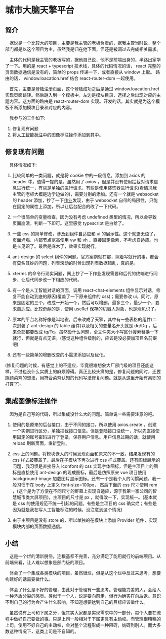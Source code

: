 # 城市大脑天擎平台

## 简介

&emsp;据说是一个比较大的项目，主要是我主管的老板负责的，据我主管当时说，整个部门都是以这个项目为主，虽然我是归在他下面，但还是被调过去完成相关需求。

&emsp;主体的代码是我主管的老板写的，据他自己说，他不是前端出身的，半路出家学了一下。用的是 react + typescript 技术栈，具体的代码情况的话， react 完整的页面数据通信是没有的，简单的 props 传递一下，或者直接从 window 上取。 路由的话， window.loacation.href 结合 react-router-dom 一起使用。

&emsp;首先，主要是登陆注册页面，这个登陆成功之后是通过 window.loacation.href 实现页面跳转。然后跳入到一个模板中，左边是模块目录，选择之后出现对应的主题内容。这方面的路由是 react-router-dom 实现。开发的话，其实就是为这个模板不断添加模块目录和对应的内容。

&emsp;我参与的工作如下:

1. 修复现有问题
2. 将[人工智能标注](https://github.com/officialBusiness/resume/blob/main/2/%E4%BA%BA%E5%B7%A5%E6%99%BA%E8%83%BD%E6%A0%87%E6%B3%A8.md)中的图像标注操作添加到其中。

## 修复现有问题

&emsp;具体情况如下: 

1. 比较简单的一类问题，就是将 cookie 中的一段信息，添加到 axios 的 header 中。值得一提的是，虽然用了 axios ，但是并没有使用拦截对请求信息进行统一，有些是单独的进行请求，有些是使用装饰器进行请求(看情况我主管的老板大概是边学边做的)，需要分别的添加。还有一个就是 websocket 的 header 添加，抄了一下[作业](https://stackoverflow.com/questions/4361173/http-headers-in-websockets-client-api)发现，由于 websocket 自带的局限性，只能在固定的属性上添加，所以让后台配合的改了一下代码。

2. 一个很简单的变量检查，因为没有考虑 undefined 类型的情况，所以会导致页面崩溃，判断一下即可。这里感觉 typescript 是白给了。

3. 一些 css 的简单修改，涉及到组件自适应和 ui 的展示性。这个就更无语了，页面坍塌、内部节点宽高使用 vw 和 vh 、直接固定像素，不考虑自适应。也是长见识了。最后是麻木了，效果实现就行。

4. ant-design 的 select 组件的问题。官方案例就在那，照着写就行的事，都会有莫名其妙的问题，列表滚动的时候出现列表数据错乱，真的是。

5. xterms 的命令行现实问题，网上抄了一下作业发现需要和后代的终端进行同步，让后代同步改一下相应的代码。

6. 有一个是人工智能对话的页面，调用 react-chat-elements 组件显示对话，修复不能自动到底的原因(覆盖了一下原来组件的 css)；需要修改 ui。同时，原来是固定的三个，改成一开始一个，然后可以增删，最多三个，最少一个，要求自适应。比较奇葩的是，使用 useRef 保存的机器人对象，也是涨见识了。

7. 原本的平台名称好像是叫地雀，后来改成了天擎，其中有一些表格的组件(二次封装了 ant-design 的 table 组件)以及相关的变量名开头就是 dq/Dq ，后来全部都要改成 tq/Tq。虽然没什么问题，全文件夹大小写区分搜索替换一下就行，但就是有点无语。(感觉这种组件级别的，应该是没必要加项目名前缀吧)

8. 还有一些简单的增删改查的小需求添加以及优化。

(修复问题的时候，有感觉上的不适应，毕竟很难想象大厂部门级的项目还能这样，不过也没什么实质上的麻烦障碍。真正比较头痛的是，修复问题的同时，还要照顾菜鸡的想法，用符合菜鸡认知的代码写法修复问题。就是从这里开始有离职的打算了)。

## 集成图像标注操作

&emsp;因为是自己写的代码，所以集成没什么大的问题。简单说一些需要注意的吧。

1. 使用的是原来的后台接口，由于不同的接口，所以使用 axios.create ，创建一个实例进行区分，单独拦截接口信息。但是登陆接口没统一，所以先直接使用固定的账号密码进行了登录，保存用户信息。用户信息过期的话，就使用 reload 刷新页面，重新登陆。

2. css 上的问题。将模块嵌入的时候发现页面和原来的不一致，结果发现有的 css 样式被覆盖了，最后在子模块下再次进行 css 样式覆盖。还有图标展示的问题，我习惯是直接导入 iconfont 的 css 实现字体图标，但是主项目上的图标是直接使用 ant-design 的现成图标，最后是仿照原来 vue 项目使用 background-image 加载图片显示图标。还有一个是我个人的习惯问题，我一般习惯于在 body 上定义 font-size=100px， 然后下面的 css 尺寸使用 rem ，(这个是为了方便在不同尺寸的屏幕上实现自适应，源于我第一家公司的智慧城市类大屏项目)，主项目的尺寸是 px ，就得改一下，实现统一。(基本就是 css 的使用规范不统一引起的问题。有些是主项目的 css 确实烂；有些是因为就是我在写人工智能标注的时候，没注意到这个情况)

3. 由于主项目是没有 store 的，所以单独的在模块上添加 Provider 组件，实现模块内部的页面数据通信。

## 小结

&emsp;这是一个烂的清新脱俗，连根基都不完善，充分满足了能用就行的前端项目。从前端来看，让人难以想象是部门级的项目。

&emsp;体会了一个集成各类模块的项目，虽然很烂，但是从这个烂中反过来思考，想要构建好的话需要做什么。

&emsp;体会了什么是不好的管理，由此对于管理有一些思考。管理能力差的人，会给人一种矛盾分裂的感觉。类似于一个人，说是要向前走，但行为确实在向后退。意识不到自己的行为会产生什么影响，不知道想要达到自己的目标应该做什么。

&emsp;虽然说有上司和下属之分，但其实大家都是实现需求中的一部分，每个人要在流程中做好自己要做的事。只是上司一般相对于下属更具有主动权。而管理很糟糕的上司，使用不好自己的主动权，会对整个流程形成一种阻碍，妨碍到别人。而大多数这种情况下，这类上司是不自知的。
